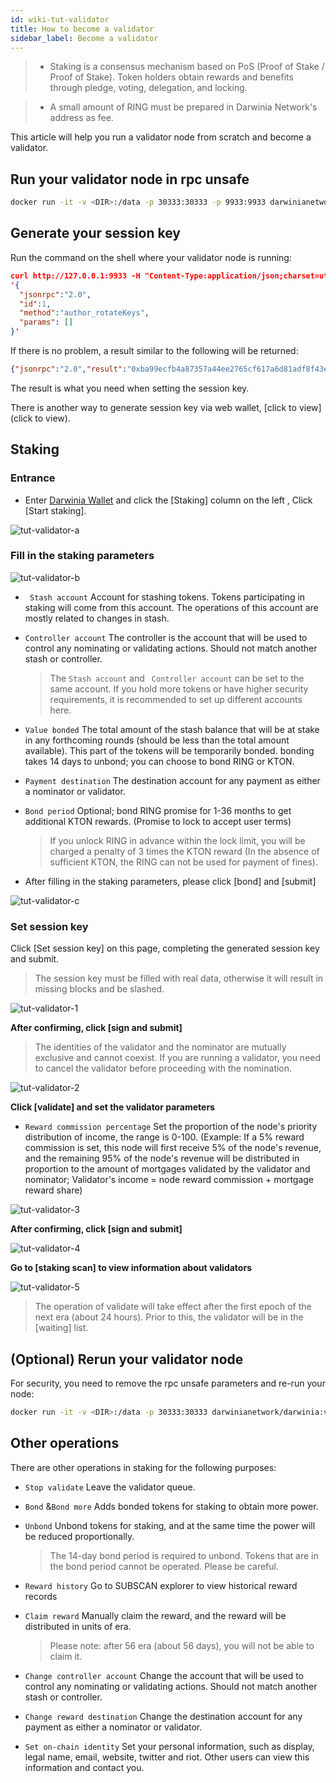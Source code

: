 ```yaml
---
id: wiki-tut-validator
title: How to become a validator
sidebar_label: Become a validator
---
```

> - Staking is a consensus mechanism based on PoS (Proof of Stake / Proof of Stake). Token holders obtain rewards and benefits through pledge, voting, delegation, and locking.

> - A small amount of RING must be prepared in Darwinia Network's address as fee.

This article will help you run a validator node from scratch and become a validator.

## Run your validator node in rpc unsafe

```bash
docker run -it -v <DIR>:/data -p 30333:30333 -p 9933:9933 darwinianetwork/darwinia:v0.x.x-x.x --name <NAME> --base-path /data --validator  --unsafe-rpc-external --rpc-methods=Unsafe
```

## Generate your session key

Run the command on the shell where your validator node is running:

```json
curl http://127.0.0.1:9933 -H "Content-Type:application/json;charset=utf-8" -d \
'{
  "jsonrpc":"2.0",
  "id":1,
  "method":"author_rotateKeys",
  "params": []
}'
```

If there is no problem, a result similar to the following will be returned:

```json
{"jsonrpc":"2.0","result":"0xba99ecfb4a87357a44ee2765cf617a6d81adf8f43e522db52e348d2f9d45ccde12d53d562e14bb18522fbc3032b786f44b2b92240f4756386d4baec68bbfb882bbabcce1440c84d7f5b67c8ecb956345100d5dbd07adfeba3d9482f95d9dec6c68d085323e61590f850c38244dd2c2bc4055548d9edfd0471f47da7667c17fe8","id":1}
```

The result is what you need when setting the session key.

There is another way to generate session key via web wallet, [click to view](click to view).

## Staking

### Entrance
- Enter [Darwinia Wallet](https://apps.darwinia.network) and click the [Staking] column on the left , Click [Start staking].

![tut-validator-a](assets/tut-validator-a.png)


### Fill in the staking parameters

![tut-validator-b](assets/tut-validator-b.png)

- ` Stash account` Account for stashing tokens. Tokens participating in staking will come from this account. The operations of this account are mostly related to changes in stash.

- `Controller account`  The controller is the account that will be used to control any nominating or validating actions. Should not match another stash or controller.

    > The `Stash account` and ` Controller account` can be set to the same account. If you hold more tokens or have higher security requirements, it is recommended to set up different accounts here.

- `Value bonded` The total amount of the stash balance that will be at stake in any forthcoming rounds (should be less than the total amount available).  This part of the tokens will be temporarily bonded. bonding takes 14 days to unbond; you can choose to bond RING or KTON.

- `Payment destination` The destination account for any payment as either a nominator or validator.

- `Bond period` Optional; bond RING promise for 1-36 months to get additional KTON rewards. (Promise to lock to accept user terms)

    > If you unlock RING in advance within the lock limit, you will be charged a penalty of 3 times the KTON reward (In the absence of sufficient KTON, the RING can not be used for payment of fines).

- After filling in the staking parameters, please click [bond] and [submit]

![tut-validator-c](assets/tut-validator-c.png)

### Set session key

Click [Set session key] on this page, completing the generated session key and submit. 
   > The session key must be filled with real data, otherwise it will result in missing blocks and be slashed.

![tut-validator-1](assets/tut-validator-1.png)

**After confirming, click [sign and submit]** 

   > The identities of the validator and the nominator are mutually exclusive and cannot coexist. If you are running a validator, you need to cancel the validator before proceeding with the nomination.

![tut-validator-2](assets/tut-validator-2.png)

**Click [validate] and set the validator parameters**

- `Reward commission percentage` Set the proportion of the node's priority distribution of income, the range is 0-100. (Example: If a 5% reward commission is set, this node will first receive 5% of the node's revenue, and the remaining 95% of the node's revenue will be distributed in proportion to the amount of mortgages validated by the validator and nominator; Validator's income = node reward commission + mortgage reward share)

![tut-validator-3](assets/tut-validator-3.png)


**After confirming, click [sign and submit]**

![tut-validator-4](assets/tut-validator-4.png)

**Go to [staking scan] to view information about validators**

![tut-validator-5](assets/tut-validator-5.png)

   > The operation of validate will take effect after the first epoch of the next era (about 24 hours). Prior to this, the validator will be in the [waiting] list.

## (Optional) Rerun your validator node

For security, you need to remove the rpc unsafe parameters and re-run your node:

```bash
docker run -it -v <DIR>:/data -p 30333:30333 darwinianetwork/darwinia:v0.x.x-x.x --name <NAME> --base-path /data --validator
```


## Other operations

There are other operations in staking for the following purposes:

- `Stop validate` Leave the validator queue.

- `Bond` &`Bond more` Adds bonded tokens for staking to obtain more power.

- `Unbond` Unbond tokens for staking, and at the same time the power will be reduced proportionally.

  > The 14-day bond period is required to unbond. Tokens that are in the bond period cannot be operated. Please be careful.

- `Reward history` Go to SUBSCAN explorer to view historical reward records

- `Claim reward` Manually claim the reward, and the reward will be distributed in units of era.

  > Please note: after 56 era (about 56 days), you will not be able to claim it.

- `Change controller account` Change the account  that will be used to control any nominating or validating actions. Should not match another stash or controller.
- `Change reward destination` Change the destination account for any payment as either a nominator or validator.
- `Set on-chain identity` Set your personal information, such as display, legal name, email, website, twitter and riot. Other users can view this information and contact you.


